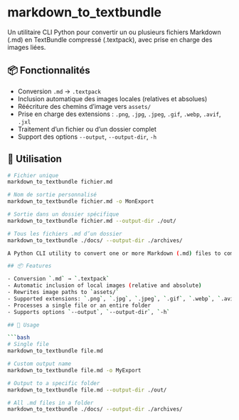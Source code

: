 # markdown_to_textbundle

Un utilitaire CLI Python pour convertir un ou plusieurs fichiers Markdown (.md) en TextBundle compressé (.textpack), avec prise en charge des images liées.

## 📦 Fonctionnalités

- Conversion `.md` → `.textpack`
- Inclusion automatique des images locales (relatives et absolues)
- Réécriture des chemins d’image vers `assets/`
- Prise en charge des extensions : `.png`, `.jpg`, `.jpeg`, `.gif`, `.webp`, `.avif`, `.jxl`
- Traitement d’un fichier ou d’un dossier complet
- Support des options `--output`, `--output-dir`, `-h`

## 🔧 Utilisation

```bash
# Fichier unique
markdown_to_textbundle fichier.md

# Nom de sortie personnalisé
markdown_to_textbundle fichier.md -o MonExport

# Sortie dans un dossier spécifique
markdown_to_textbundle fichier.md --output-dir ./out/

# Tous les fichiers .md d’un dossier
markdown_to_textbundle ./docs/ --output-dir ./archives/

A Python CLI utility to convert one or more Markdown (.md) files to compressed TextBundle (.textpack), with support for linked images.

## 📦 Features

- Conversion `.md` → `.textpack`
- Automatic inclusion of local images (relative and absolute)
- Rewrites image paths to `assets/`
- Supported extensions: `.png`, `.jpg`, `.jpeg`, `.gif`, `.webp`, `.avif`, `.jxl`
- Processes a single file or an entire folder
- Supports options `--output`, `--output-dir`, `-h`

## 🔧 Usage

```bash
# Single file
markdown_to_textbundle file.md

# Custom output name
markdown_to_textbundle file.md -o MyExport

# Output to a specific folder
markdown_to_textbundle file.md --output-dir ./out/

# All .md files in a folder
markdown_to_textbundle ./docs/ --output-dir ./archives/
